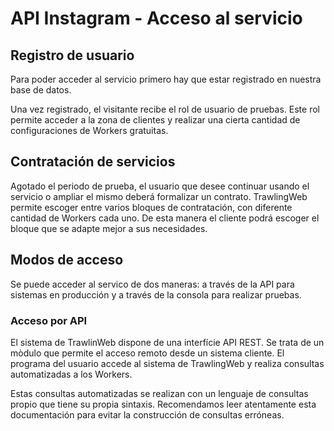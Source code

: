 # API Instagram - Acceso al servicio

## Registro de usuario

Para poder acceder al servicio primero hay que estar registrado en nuestra base de datos.

Una vez registrado, el visitante recibe el rol de usuario de pruebas. Este rol permite acceder a la zona de clientes y realizar una cierta cantidad de configuraciones de Workers gratuitas.

## Contratación de servicios

Agotado el periodo de prueba, el usuario que desee continuar usando el servicio o ampliar el mismo deberá formalizar un contrato. TrawlingWeb permite escoger entre varios bloques de contratación, con diferente cantidad de Workers cada uno. De esta manera el cliente podrá escoger el bloque que se adapte mejor a sus necesidades.

## Modos de acceso

Se puede acceder al servico de dos maneras: a través de la API para sistemas en producción y a través de la consola para realizar pruebas.

### Acceso por API

El sistema de TrawlinWeb dispone de una interfície API REST. Se trata de un mòdulo que permite el acceso remoto desde un sistema cliente. El programa del usuario accede al sistema de TrawlingWeb y realiza consultas automatizadas a los Workers.

Estas consultas automatizadas se realizan con un lenguaje de consultas propio que tiene su propia sintaxis. Recomendamos leer atentamente esta documentación para evitar la construcción de consultas erróneas.
